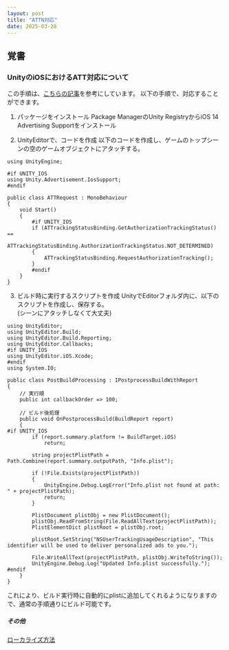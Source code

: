 ```yaml
---
layout: post
title: "ATTN対応"
date: 2025-03-28
---
```



## 覚書
### UnityのiOSにおけるATT対応について
この手順は、[こちらの記事](https://qiita.com/ichiromatano/items/fb7204c19d5b8cfcc36a)を参考にしています。
以下の手順で、対応することができます。
1. パッケージをインストール
Package ManagerのUnity RegistryからiOS 14 Advertising Supportをインストール

2. UnityEditorで、コードを作成
以下のコードを作成し、ゲームのトップシーンの空のゲームオブジェクトにアタッチする。  

```#C#
using UnityEngine;

#if UNITY_IOS
using Unity.Advertisement.IosSupport;
#endif

public class ATTRequest : MonoBehaviour
{
    void Start()
    {
        #if UNITY_IOS
        if (ATTrackingStatusBinding.GetAuthorizationTrackingStatus() == 
            ATTrackingStatusBinding.AuthorizationTrackingStatus.NOT_DETERMINED)
        {
            ATTrackingStatusBinding.RequestAuthorizationTracking();
        }
        #endif
    }
}
```

3. ビルド時に実行するスクリプトを作成
UnityでEditorフォルダ内に、以下のスクリプトを作成し、保存する。  
(シーンにアタッチしなくて大丈夫)

```#C#
using UnityEditor;
using UnityEditor.Build;
using UnityEditor.Build.Reporting;
using UnityEditor.Callbacks;
#if UNITY_IOS
using UnityEditor.iOS.Xcode;
#endif
using System.IO;

public class PostBuildProcessing : IPostprocessBuildWithReport
{
    // 実行順
    public int callbackOrder => 100;

    // ビルド後処理
    public void OnPostprocessBuild(BuildReport report)
    {
#if UNITY_IOS
        if (report.summary.platform != BuildTarget.iOS)
            return;

        string projectPlistPath = Path.Combine(report.summary.outputPath, "Info.plist");

        if (!File.Exists(projectPlistPath))
        {
            UnityEngine.Debug.LogError("Info.plist not found at path: " + projectPlistPath);
            return;
        }

        PlistDocument plistObj = new PlistDocument();
        plistObj.ReadFromString(File.ReadAllText(projectPlistPath));
        PlistElementDict plistRoot = plistObj.root;

        plistRoot.SetString("NSUserTrackingUsageDescription", "This identifier will be used to deliver personalized ads to you.");

        File.WriteAllText(projectPlistPath, plistObj.WriteToString());
        UnityEngine.Debug.Log("Updated Info.plist successfully.");
#endif
    }
}
```

これにより、ビルド実行時に自動的にplistに追加してくれるようになりますので、通常の手順通りにビルド可能です。

##### その他
[ローカライズ方法](https://kan-kikuchi.hatenablog.com/entry/Localization_AppName_Tracking?utm_source=feed)